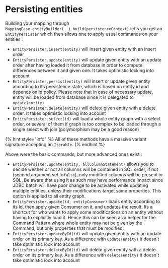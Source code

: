 # Persisting entities

Building your mapping through `MappingEase.entityBuilder(..).build(persistenceContext)` let's you get an `EntityPersister` which then allows one to apply usual commands on your entities :&#x20;

* `EntityPersister.insert(entity)` will insert given entity with an insert order
* `EntityPersister.update(entity)` will update given entity with an update order after having loaded it from database in order to compute differences between it and given one. It takes optimistic locking into account
* `EntityPersister.persist(entity)` will insert or update given entity according to its persistence state, which is based on entity id and depends on id policy. Please note that in case of necessary update, entity will be loaded from database since it is delegated to `update(entity)`
* `EntityPersister.delete(entity)` will delete given entity with a delete order. It takes optimistic locking into account
* `EntityPersister.select(id)` will load a whole entity graph with a select order, or several of them if graph is too complex to be loaded through a single select with join (polymorphism may be a good reason)

{% hint style="info" %}
All of these methods have a massive variant signature accepting an `Iterable`.
{% endhint %}



Above were the basic commands, but more advanced ones exist :

* `EntityPersister.update(entity, allColumnStatement)` allows you to decide weither or not all columns will be contained in SQL order, if not (second argument set to`false`), only modified columns will be present in SQL. Be aware that using it as such may have performance impact since JDBC batch will have poor change to be activated while updating multiple entities, unless their modifications target same properties. This option is applied to all entity graph.
* `EntityPersister.update(id, entityConsumer)` loads entity according to its id, then apply given Consumer on it, and updates the result. Its a shortcut for who wants to apply some modifications on an entity without having to explicitly load it. Hence this can be seen as a helper for the Command Pattern where whole entity may not be given by the Command, but only properties that must be modified.
* `EntityPersister.updateById(id)` will update given entity with an update order on its primary key. As a difference with `update(entity)` it doesn't take optimistic lock into account
* `EntityPersister.deleteById(id)` will delete given entity with a delete order on its primary key. As a difference with `delete(entity)` it doesn't take optimistic lock into account

